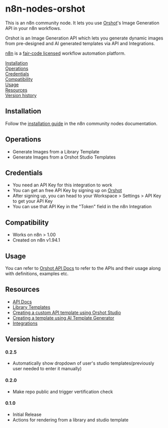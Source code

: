 # n8n-nodes-orshot

This is an n8n community node. It lets you use [Orshot](https://orshot.com)'s Image Generation API in your n8n workflows.

Orshot is an Image Generation API which lets you generate dynamic images from pre-designed and AI generated templates via API and Integrations.

[n8n](https://n8n.io/) is a [fair-code licensed](https://docs.n8n.io/reference/license/) workflow automation platform.

[Installation](#installation)  
[Operations](#operations)  
[Credentials](#credentials) <!-- delete if no auth needed -->  
[Compatibility](#compatibility)  
[Usage](#usage) <!-- delete if not using this section -->  
[Resources](#resources)  
[Version history](#version-history) <!-- delete if not using this section -->

## Installation

Follow the [installation guide](https://docs.n8n.io/integrations/community-nodes/installation/) in the n8n community nodes documentation.

## Operations

- Generate Images from a Library Template
- Generate Images from a Orshot Studio Templates

## Credentials

- You need an API Key for this integration to work
- You can get an free API Key by signing up on [Orshot](https://orshot.com)
- After signing up, you can head to your Workspace > Settings > API Key to get your API Key
- You can use that API Key in the "Token" field in the n8n Integration

## Compatibility

- Works on n8n > 1.00
- Created on n8n v1.94.1

## Usage

You can refer to [Orshot API Docs](https://orshot.com/docs) to refer to the APIs and their usage along with definitions, examples etc.

## Resources

- [API Docs](https://orshot.com/docs)
- [Library Templates](https://orshot.com/templates)
- [Creating a custom API template using Orshot Studio](https://orshot.com/features/orshot-studio)
- [Creating a template using AI Template Generator](https://orshot.com/features/ai-template-generator)
- [Integrations](https://orshot.com/integrations)

## Version history

#### 0.2.5

- Automatically show dropdown of user's studio templates(previously user needed to enter it manually)

#### 0.2.0

- Make repo public and trigger vertification check

#### 0.1.0

- Initial Release
- Actions for rendering from a library and studio template
